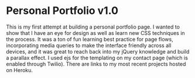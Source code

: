 # Personal Portfolio v1.0

This is my first attempt at building a personal portfolio page. I wanted to show that I have an eye for design as well as learn new CSS techniques in the process. It was a ton of fun learning best practice for page flows, incorporating media queries to make the interface friendly across all devices, and it was great to reach back into my jQuery knowledge and build a parallax effect. I used ejs for the templating on my contact page (which is enabled through Twilio). There are links to my most recent projects hosted on Heroku.
